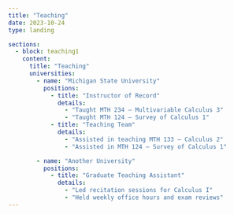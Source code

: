 ```yaml
---
title: "Teaching"
date: 2023-10-24
type: landing

sections:
  - block: teaching1
    content:
      title: "Teaching"
      universities:
        - name: "Michigan State University"
          positions:
            - title: "Instructor of Record"
              details:
                - "Taught MTH 234 – Multivariable Calculus 3"
                - "Taught MTH 124 – Survey of Calculus 1"
            - title: "Teaching Team"
              details:
                - "Assisted in teaching MTH 133 – Calculus 2"
                - "Assisted in MTH 124 – Survey of Calculus 1"

        - name: "Another University"
          positions:
            - title: "Graduate Teaching Assistant"
              details:
                - "Led recitation sessions for Calculus I"
                - "Held weekly office hours and exam reviews"
---
```




 
  
